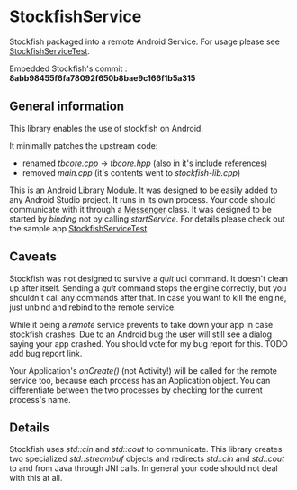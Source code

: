 # StockfishService
Stockfish packaged into a remote Android Service. For usage please see [StockfishServiceTest](https://github.com/chess24com/StockfishServiceTest).

Embedded Stockfish's commit : **8abb98455f6fa78092f650b8bae9c166f1b5a315**

## General information

This library enables the use of stockfish on Android.

It minimally patches the upstream code: 
* renamed *tbcore.cpp* -> *tbcore.hpp* (also in it's include references)
* removed *main.cpp* (it's contents went to *stockfish-lib.cpp*)

This is an Android Library Module. It was designed to be easily added to any Android Studio project. It runs in its own process. Your code should communicate with it through a [Messenger](https://developer.android.com/reference/android/os/Messenger.html) class. It was designed to be started by *binding* not by calling *startService*. For details please check out the sample app [StockfishServiceTest](https://github.com/chess24com/StockfishServiceTest).

## Caveats

Stockfish was not designed to survive a *quit* uci command. It doesn't clean up after itself. Sending a *quit* command stops the engine correctly, but you shouldn't call any commands after that. In case you want to kill the engine, just unbind and rebind to the remote service.

While it being a *remote* service prevents to take down your app in case stockfish crashes. Due to an Android bug the user will still see a dialog saying your app crashed. You should vote for my bug report for this. TODO add bug report link.

Your Application's *onCreate()* (not Activity!) will be called for the remote service too, because each process has an Application object. You can differentiate between the two processes by checking for the current process's name.

## Details

Stockfish uses *std::cin* and *std::cout* to communicate. This library creates two specialized *std::streambuf* objects and redirects *std::cin* and *std::cout* to and from Java through JNI calls. In general your code should not deal with this at all.



